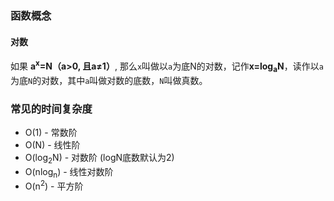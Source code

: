 ### 函数概念

#### 对数

如果 **a<sup>x</sup>=N（a>0, 且a≠1）**, 那么`x`叫做以`a`为底N的对数，记作**x=log<sub>a</sub>N**，读作以`a`为底`N`的对数，其中`a`叫做对数的底数，`N`叫做真数。


### 常见的时间复杂度

* O(1) - 常数阶
* O(N) - 线性阶
* O(log<sub>2</sub>N) - 对数阶 (logN底数默认为2)
* O(nlog<sub>n</sub>) - 线性对数阶
* O(n<sup>2</sup>) - 平方阶